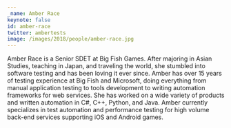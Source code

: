 ```yaml
---
_name: Amber Race
keynote: false
id: amber-race
twitter: ambertests
image: /images/2018/people/amber-race.jpg
---
```


Amber Race is a Senior SDET at Big Fish Games. After majoring in Asian Studies, teaching in Japan, and traveling the world, she stumbled into software testing and has been loving it ever since. Amber has over 15 years of testing experience at Big Fish and Microsoft, doing everything from manual application testing to tools development to writing automation frameworks for web services. She has worked on a wide variety of products and written automation in C#, C++, Python, and Java. Amber currently specializes in test automation and performance testing for high volume back-end services supporting iOS and Android games.